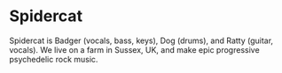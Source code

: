 # Spidercat

Spidercat is Badger (vocals, bass, keys), Dog (drums), and Ratty (guitar, vocals). We live on a farm in Sussex, UK, and make epic progressive psychedelic rock music.